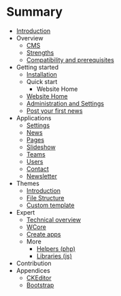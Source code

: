 # Summary

* [Introduction](README.md)
* Overview
   * [CMS](cms.md)
   * [Strengths](strenghts.md)
   * [Compatibility and prerequisites](compatibility.md)
* Getting started
   * [Installation](installation.md)
   * Quick start
       * Website Home
   * [Website Home](front.md)
   * [Administration and Settings](adminsettings.md)
   * [Post your first news](post_your_first_news.md)
* Applications
   * [Settings](settings.md)
   * [News](news.md)
   * [Pages](pages.md)
   * [Slideshow](slideshow.md)
   * [Teams](teams.md)
   * [Users](users.md)
   * [Contact](contact.md)
   * [Newsletter](newsletter.md)
* Themes
   * [Introduction](introduction.md)
   * [File Structure](file_structure.md)
   * [Custom template](custom_template.md)
* Expert
   * [Technical overview](technical_overview.md)
   * [WCore](wcore.md)
   * [Create apps](creat_apps.md)
   * More
       * [Helpers (php)](helpers_php.md)
       * [Libraries (js)](librairies_js.md)
* Contribution
* Appendices
   * [CKEditor](ckeditor.md)
   * [Bootstrap](bootstrap.md)

